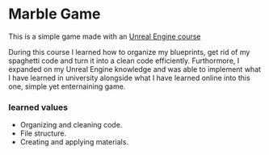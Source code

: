 # Marble Game
This is a simple game made with an [Unreal Engine course]() 

During this course I learned how to organize my blueprints, get rid of my spaghetti code and turn it into a clean code efficiently. Furthormore, I expanded on my Unreal Engine knowledge and was able to implement what I have learned in university alongside what I have learned online into this one, simple yet enternaining game.

### learned values
- Organizing and cleaning code.
- File structure.
- Creating and applying materials.
